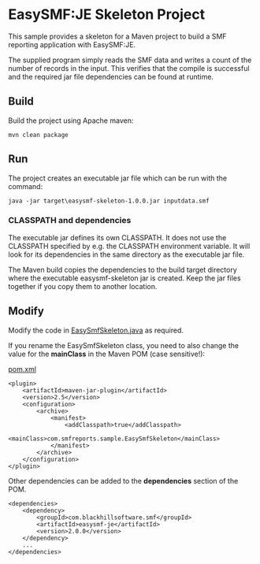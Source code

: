 # EasySMF:JE Skeleton Project

This sample provides a skeleton for a Maven project to build a SMF reporting application 
with EasySMF:JE.

The supplied program simply reads the SMF data and writes a count of the number of 
records in the input. This verifies that the compile is successful and the 
required jar file dependencies can be found at runtime.

## Build

Build the project using Apache maven:
```
mvn clean package
```

## Run

The project creates an executable jar file which can be run with the command:
```
java -jar target\easysmf-skeleton-1.0.0.jar inputdata.smf
```

### CLASSPATH and dependencies

The executable jar defines its own CLASSPATH. It does not use the CLASSPATH specified by e.g. 
the CLASSPATH environment variable. It will look for its dependencies in the same directory as the executable jar file.

The Maven build copies the dependencies to the build target directory where the executable easysmf-skeleton jar is created. Keep the jar files together if you copy them to another location.

## Modify

Modify the code in [EasySmfSkeleton.java](./src/main/java/com/smfreports/sample/EasySmfSkeleton.java) 
as required.

If you rename the EasySmfSkeleton class, you need to also change the value for the **mainClass** in the Maven POM (case sensitive!):

 [pom.xml](./pom.xml)

```
<plugin>
    <artifactId>maven-jar-plugin</artifactId>
    <version>2.5</version>
    <configuration>
        <archive>
            <manifest>
                <addClasspath>true</addClasspath>
                <mainClass>com.smfreports.sample.EasySmfSkeleton</mainClass>
            </manifest>
        </archive>
    </configuration>
</plugin>
```

Other dependencies can be added to the **dependencies** section of the POM.

```
<dependencies>
    <dependency>
        <groupId>com.blackhillsoftware.smf</groupId>
        <artifactId>easysmf-je</artifactId>
        <version>2.0.0</version>
    </dependency>
    ...
</dependencies>
```

